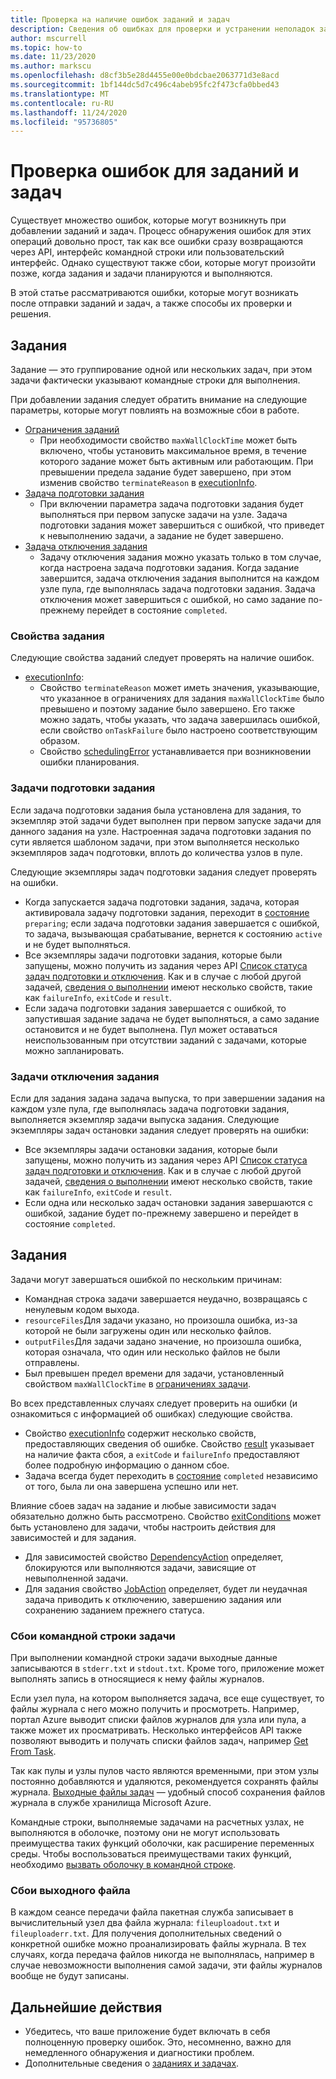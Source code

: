 ```yaml
---
title: Проверка на наличие ошибок заданий и задач
description: Сведения об ошибках для проверки и устранении неполадок заданий и задач.
author: mscurrell
ms.topic: how-to
ms.date: 11/23/2020
ms.author: markscu
ms.openlocfilehash: d8cf3b5e28d4455e00e0bdcbae2063771d3e8acd
ms.sourcegitcommit: 1bf144dc5d7c496c4abeb95fc2f473cfa0bbed43
ms.translationtype: MT
ms.contentlocale: ru-RU
ms.lasthandoff: 11/24/2020
ms.locfileid: "95736805"
---
```

# <a name="job-and-task-error-checking"></a>Проверка ошибок для заданий и задач

Существует множество ошибок, которые могут возникнуть при добавлении заданий и задач. Процесс обнаружения ошибок для этих операций довольно прост, так как все ошибки сразу возвращаются через API, интерфейс командной строки или пользовательский интерфейс. Однако существуют также сбои, которые могут произойти позже, когда задания и задачи планируются и выполняются.

В этой статье рассматриваются ошибки, которые могут возникать после отправки заданий и задач, а также способы их проверки и решения.

## <a name="jobs"></a>Задания

Задание — это группирование одной или нескольких задач, при этом задачи фактически указывают командные строки для выполнения.

При добавлении задания следует обратить внимание на следующие параметры, которые могут повлиять на возможные сбои в работе.

- [Ограничения заданий](/rest/api/batchservice/job/add#jobconstraints)
  - При необходимости свойство `maxWallClockTime` может быть включено, чтобы установить максимальное время, в течение которого задание может быть активным или работающим. При превышении предела задание будет завершено, при этом изменив свойство `terminateReason` в [executionInfo](/rest/api/batchservice/job/get#cloudjob).
- [Задача подготовки задания](/rest/api/batchservice/job/add#jobpreparationtask)
  - При включении параметра задача подготовки задания будет выполняться при первом запуске задачи на узле. Задача подготовки задания может завершиться с ошибкой, что приведет к невыполнению задачи, а задание не будет завершено.
- [Задача отключения задания](/rest/api/batchservice/job/add#jobreleasetask)
  - Задачу отключения задания можно указать только в том случае, когда настроена задача подготовки задания. Когда задание завершится, задача отключения задания выполнится на каждом узле пула, где выполнялась задача подготовки задания. Задача отключения может завершиться с ошибкой, но само задание по-прежнему перейдет в состояние `completed`.

### <a name="job-properties"></a>Свойства задания

Следующие свойства заданий следует проверять на наличие ошибок.

- [executionInfo](/rest/api/batchservice/job/get#jobexecutioninformation):
  - Свойство `terminateReason` может иметь значения, указывающие, что указанное в ограничениях для задания `maxWallClockTime` было превышено и поэтому задание было завершено. Его также можно задать, чтобы указать, что задача завершилась ошибкой, если свойство `onTaskFailure` было настроено соответствующим образом.
  - Свойство [schedulingError](/rest/api/batchservice/job/get#jobschedulingerror) устанавливается при возникновении ошибки планирования.

### <a name="job-preparation-tasks"></a>Задачи подготовки задания

Если задача подготовки задания была установлена для задания, то экземпляр этой задачи будет выполнен при первом запуске задачи для данного задания на узле. Настроенная задача подготовки задания по сути является шаблоном задачи, при этом выполняется несколько экземпляров задач подготовки, вплоть до количества узлов в пуле.

Следующие экземпляры задач подготовки задания следует проверять на ошибки.

- Когда запускается задача подготовки задания, задача, которая активировала задачу подготовки задания, переходит в [состояние](/rest/api/batchservice/task/get#taskstate) `preparing`; если задача подготовки задания завершается с ошибкой, то задача, вызывающая срабатывание, вернется к состоянию `active` и не будет выполняться.
- Все экземпляры задачи подготовки задания, которые были запущены, можно получить из задания через API [Список статуса задач подготовки и отключения](/rest/api/batchservice/job/listpreparationandreleasetaskstatus). Как и в случае с любой другой задачей, [сведения о выполнении](/rest/api/batchservice/job/listpreparationandreleasetaskstatus#jobpreparationandreleasetaskexecutioninformation) имеют несколько свойств, такие как `failureInfo`, `exitCode` и `result`.
- Если задача подготовки задания завершается с ошибкой, то запустившая задание задача не будет выполняться, а само задание остановится и не будет выполнена. Пул может оставаться неиспользованным при отсутствии заданий с задачами, которые можно запланировать.

### <a name="job-release-tasks"></a>Задачи отключения задания

Если для задания задана задача выпуска, то при завершении задания на каждом узле пула, где выполнялась задача подготовки задания, выполняется экземпляр задачи выпуска задания. Следующие экземпляры задач остановки задания следует проверять на ошибки:

- Все экземпляры задачи остановки задания, которые были запущены, можно получить из задания через API [Список статуса задач подготовки и отключения](/rest/api/batchservice/job/listpreparationandreleasetaskstatus). Как и в случае с любой другой задачей, [сведения о выполнении](/rest/api/batchservice/job/listpreparationandreleasetaskstatus#jobpreparationandreleasetaskexecutioninformation) имеют несколько свойств, такие как `failureInfo`, `exitCode` и `result`.
- Если одна или несколько задач остановки задания завершаются с ошибкой, задание будет по-прежнему завершено и перейдет в состояние `completed`.

## <a name="tasks"></a>Задания

Задачи могут завершаться ошибкой по нескольким причинам:

- Командная строка задачи завершается неудачно, возвращаясь с ненулевым кодом выхода.
- `resourceFiles`Для задачи указано, но произошла ошибка, из-за которой не были загружены один или несколько файлов.
- `outputFiles`Для задачи задано значение, но произошла ошибка, которая означала, что один или несколько файлов не были отправлены.
- Был превышен предел времени для задачи, установленный свойством `maxWallClockTime` в [ограничениях задачи](/rest/api/batchservice/task/add#taskconstraints).

Во всех представленных случаях следует проверить на ошибки (и ознакомиться с информацией об ошибках) следующие свойства.

- Свойство [executionInfo](/rest/api/batchservice/task/get#taskexecutioninformation) содержит несколько свойств, предоставляющих сведения об ошибке. Свойство [result](/rest/api/batchservice/task/get#taskexecutionresult) указывает на наличие факта сбоя, а `exitCode` и `failureInfo` предоставляют более подробную информацию о данном сбое.
- Задача всегда будет переходить в [состояние](/rest/api/batchservice/task/get#taskstate) `completed` независимо от того, была ли она завершена успешно или нет.

Влияние сбоев задач на задание и любые зависимости задач обязательно должно быть рассмотрено. Свойство [exitConditions](/rest/api/batchservice/task/add#exitconditions) может быть установлено для задачи, чтобы настроить действия для зависимостей и для задания.

- Для зависимостей свойство [DependencyAction](/rest/api/batchservice/task/add#dependencyaction) определяет, блокируются или выполняются задачи, зависящие от невыполненной задачи.
- Для задания свойство [JobAction](/rest/api/batchservice/task/add#jobaction) определяет, будет ли неудачная задача приводить к отключению, завершению задания или сохранению заданием прежнего статуса.

### <a name="task-command-line-failures"></a>Сбои командной строки задачи

При выполнении командной строки задачи выходные данные записываются в `stderr.txt` и `stdout.txt`. Кроме того, приложение может выполнять запись в относящиеся к нему файлы журналов.

Если узел пула, на котором выполняется задача, все еще существует, то файлы журнала с него можно получить и просмотреть. Например, портал Azure выводит списки файлов журналов для узла или пула, а также может их просматривать. Несколько интерфейсов API также позволяют выводить и получать списки файлов задач, например [Get From Task](/rest/api/batchservice/file/getfromtask).

Так как пулы и узлы пулов часто являются временными, при этом узлы постоянно добавляются и удаляются, рекомендуется сохранять файлы журнала. [Выходные файлы задач](./batch-task-output-files.md) — удобный способ сохранения файлов журнала в службе хранилища Microsoft Azure.

Командные строки, выполняемые задачами на расчетных узлах, не выполняются в оболочке, поэтому они не могут использовать преимущества таких функций оболочки, как расширение переменных среды. Чтобы воспользоваться преимуществами таких функций, необходимо [вызвать оболочку в командной строке](batch-compute-node-environment-variables.md#command-line-expansion-of-environment-variables).

### <a name="output-file-failures"></a>Сбои выходного файла

В каждом сеансе передачи файла пакетная служба записывает в вычислительный узел два файла журнала: `fileuploadout.txt` и `fileuploaderr.txt`. Для получения дополнительных сведений о конкретной ошибке можно проанализировать файлы журнала. В тех случаях, когда передача файлов никогда не выполнялась, например в случае невозможности выполнения самой задачи, эти файлы журналов вообще не будут записаны.  

## <a name="next-steps"></a>Дальнейшие действия

- Убедитесь, что ваше приложение будет включать в себя полноценную проверку ошибок. Это, несомненно, важно для немедленного обнаружения и диагностики проблем.
- Дополнительные сведения о [заданиях и задачах](jobs-and-tasks.md).